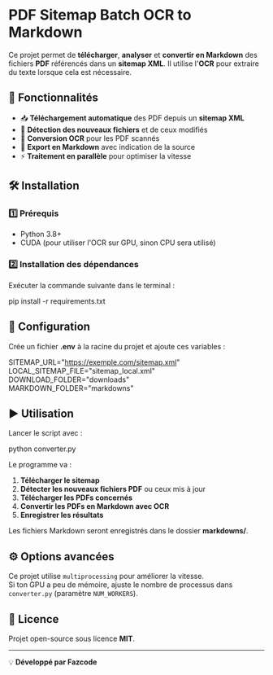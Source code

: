 # PDF Sitemap Batch OCR to Markdown

Ce projet permet de **télécharger**, **analyser** et **convertir en Markdown** des fichiers **PDF** référencés dans un **sitemap XML**. Il utilise l'**OCR** pour extraire du texte lorsque cela est nécessaire.

## 🚀 Fonctionnalités

- 📥 **Téléchargement automatique** des PDF depuis un **sitemap XML**  
- 🔎 **Détection des nouveaux fichiers** et de ceux modifiés  
- 🔄 **Conversion OCR** pour les PDF scannés  
- 📝 **Export en Markdown** avec indication de la source  
- ⚡ **Traitement en parallèle** pour optimiser la vitesse  

## 🛠️ Installation

### 1️⃣ Prérequis

- Python 3.8+  
- CUDA (pour utiliser l'OCR sur GPU, sinon CPU sera utilisé)  

### 2️⃣ Installation des dépendances  

Exécuter la commande suivante dans le terminal :  

pip install -r requirements.txt  

## 📂 Configuration

Crée un fichier **.env** à la racine du projet et ajoute ces variables :  

SITEMAP_URL="https://exemple.com/sitemap.xml"  
LOCAL_SITEMAP_FILE="sitemap_local.xml"  
DOWNLOAD_FOLDER="downloads"  
MARKDOWN_FOLDER="markdowns"  

## ▶️ Utilisation

Lancer le script avec :  

python converter.py  

Le programme va :  

1. **Télécharger le sitemap**  
2. **Détecter les nouveaux fichiers PDF** ou ceux mis à jour  
3. **Télécharger les PDFs concernés**  
4. **Convertir les PDFs en Markdown avec OCR**  
5. **Enregistrer les résultats**  

Les fichiers Markdown seront enregistrés dans le dossier **markdowns/**.

## ⚙️ Options avancées

Ce projet utilise `multiprocessing` pour améliorer la vitesse.  
Si ton GPU a peu de mémoire, ajuste le nombre de processus dans `converter.py` (paramètre `NUM_WORKERS`).  

## 📜 Licence

Projet open-source sous licence **MIT**.

---
💡 **Développé par Fazcode**  
